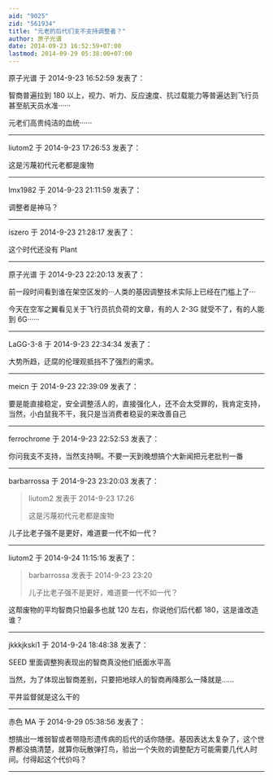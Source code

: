 ```yaml
---
aid: "9025"
zid: "561934"
title: "元老的后代们支不支持调整者？"
author: 原子光谱
date: 2014-09-23 16:52:59+07:00
lastmod: 2014-09-29 05:38:00+07:00
---
```


原子光谱 于 2014-9-23 16:52:59 发表了：

智商普遍拉到 180 以上，视力、听力、反应速度、抗过载能力等普遍达到飞行员甚至航天员水准······

元老们高贵纯洁的血统······

---

liutom2 于 2014-9-23 17:26:53 发表了：

这是污蔑初代元老都是废物

---

lmx1982 于 2014-9-23 21:11:59 发表了：

调整者是神马？

---

iszero 于 2014-9-23 21:28:17 发表了：

这个时代还没有 Plant

---

原子光谱 于 2014-9-23 22:20:13 发表了：

前一段时间看到谁在架空区发的···人类的基因调整技术实际上已经在门槛上了···

今天在空军之翼看见关于飞行员抗负荷的文章，有的人 2-3G 就受不了，有的人能到 6G······

---

LaGG-3-8 于 2014-9-23 22:34:34 发表了：

大势所趋，迂腐的伦理观抵挡不了强烈的需求。

---

meicn 于 2014-9-23 22:39:09 发表了：

要是能直接稳定，安全调整活人的，直接强化人，还不会太受罪的，我肯定支持，当然，小白鼠我不干，我只是当消费者稳妥的来改善自己

---

ferrochrome 于 2014-9-23 22:52:53 发表了：

你问我支不支持，当然支持啊。不要一天到晚想搞个大新闻把元老批判一番

---

barbarrossa 于 2014-9-23 23:20:03 发表了：

> liutom2 发表于 2014-9-23 17:26
>
> 这是污蔑初代元老都是废物

儿子比老子强不是更好，难道要一代不如一代？

---

liutom2 于 2014-9-24 11:15:16 发表了：

> barbarrossa 发表于 2014-9-23 23:20
>
> 儿子比老子强不是更好，难道要一代不如一代？

这帮废物的平均智商只怕最多也就 120 左右，你说他们后代都 180，这是谁改造谁？

---

jkkkjkski1 于 2014-9-24 18:48:38 发表了：

SEED 里面调整狗表现出的智商真没他们纸面水平高

当然，为了体现出智商差别，只要把地球人的智商再降那么一降就是……

平井监督就是这么干的

---

赤色 MA 于 2014-9-29 05:38:56 发表了：

想搞出一堆弱智或者带隐形遗传病的后代的话你随便。基因表达太复杂了，这个世界都没搞清楚，就算你玩散弹打鸟，验出一个失败的调整配方可能需要几代人时间。付得起这个代价吗？

---
